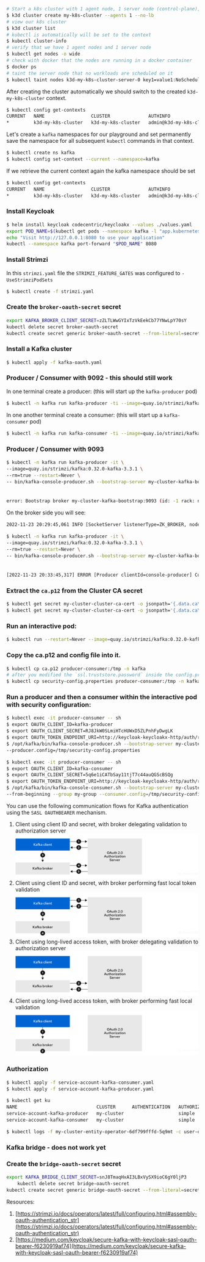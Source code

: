 ```bash
# Start a k8s cluster with 1 agent node, 1 server node (control-plane), we disable the loadbalancer in front of the server nodes
$ k3d cluster create my-k8s-cluster --agents 1 --no-lb
# view our k8s cluster 
$ k3d cluster list
# kubectl is automatically will be set to the context
$ kubectl cluster-info
# verify that we have 1 agent nodes and 1 server node
$ kubectl get nodes -o wide
# check with docker that the nodes are running in a docker container
$ docker ps
# taint the server node that no workloads are scheduled on it
$ kubectl taint nodes k3d-my-k8s-cluster-server-0 key1=value1:NoSchedule
```

After creating the cluster automatically we should switch to the created `k3d-my-k8s-cluster` context.

```bash
$ kubectl config get-contexts
CURRENT   NAME                 CLUSTER              AUTHINFO                   NAMESPACE
*         k3d-my-k8s-cluster   k3d-my-k8s-cluster   admin@k3d-my-k8s-cluster
```

Let's create a `kafka` namespaces for our playground and set permanently save the namespace for all subsequent `kubectl`
commands in that context.

```bash
$ kubectl create ns kafka
$ kubectl config set-context --current --namespace=kafka 
```

If we retrieve the current context again the kafka namespace should be set

```bash
$ kubectl config get-contexts
CURRENT   NAME                 CLUSTER              AUTHINFO                   NAMESPACE
*         k3d-my-k8s-cluster   k3d-my-k8s-cluster   admin@k3d-my-k8s-cluster   kafka
```

### Install Keycloak

```bash
$ helm install keycloak codecentric/keycloakx --values ./values.yaml
export POD_NAME=$(kubectl get pods --namespace kafka -l "app.kubernetes.io/name=keycloakx,app.kubernetes.io/instance=keycloak" -o name)
echo "Visit http://127.0.0.1:8080 to use your application"
kubectl --namespace kafka port-forward "$POD_NAME" 8080
```

### Install Strimzi

In this `strimzi.yaml` file the `STRIMZI_FEATURE_GATES` was configured to `-UseStrimziPodSets`

```bash
$ kubectl create -f strimzi.yaml
```


### Create the `broker-oauth-secret` secret

```bash
export KAFKA_BROKER_CLIENT_SECRET=zZLTLWwGYIxTzVkEekCb77YNwLpY70sY
kubectl delete secret broker-oauth-secret
kubectl create secret generic broker-oauth-secret --from-literal=secret=$KAFKA_BROKER_CLIENT_SECRET 
```

### Install a Kafka cluster

```bash
$ kubectl apply -f kafka-oauth.yaml
```

### Producer / Consumer with 9092 - this should still work

In one terminal create a producer: (this will start up the `kafka-producer` pod)

```bash
$ kubectl -n kafka run kafka-producer -ti --image=quay.io/strimzi/kafka:0.32.0-kafka-3.3.1 --rm=true --restart=Never -- bin/kafka-console-producer.sh --bootstrap-server my-cluster-kafka-bootstrap:9092 --topic my-topic
```

In one another terminal create a consumer: (this will start up a `kafka-consumer` pod)

```bash
$ kubectl -n kafka run kafka-consumer -ti --image=quay.io/strimzi/kafka:0.32.0-kafka-3.3.1 --rm=true --restart=Never -- bin/kafka-console-consumer.sh --bootstrap-server my-cluster-kafka-bootstrap:9092 --topic my-topic --from-beginning
```

### Producer / Consumer with 9093

```bash
$ kubectl -n kafka run kafka-producer -it \
--image=quay.io/strimzi/kafka:0.32.0-kafka-3.3.1 \
--rm=true --restart=Never \
-- bin/kafka-console-producer.sh --bootstrap-server my-cluster-kafka-bootstrap:9093 --topic my-topic


error: Bootstrap broker my-cluster-kafka-bootstrap:9093 (id: -1 rack: null) disconnected (org.apache.kafka.clients.NetworkClient)

```

On the broker side you will see:

```bash
2022-11-23 20:29:45,061 INFO [SocketServer listenerType=ZK_BROKER, nodeId=0] Failed authentication with /10.42.1.38 (channelId=10.42.1.34:9093-10.42.1.38:43546-4) (SSL handshake failed) (org.apache.kafka.common.network.Selector) [data-plane-kafka-network-thread-0-ListenerName(TLS-9093)-SASL_SSL-8]
```

```bash
$ kubectl -n kafka run kafka-producer -it \
--image=quay.io/strimzi/kafka:0.32.0-kafka-3.3.1 \
--rm=true --restart=Never \
-- bin/kafka-console-producer.sh --bootstrap-server my-cluster-kafka-bootstrap:9093 --topic my-topic --producer-property 'security.protocol=SSL'


[2022-11-23 20:33:45,317] ERROR [Producer clientId=console-producer] Connection to node -1 (my-cluster-kafka-bootstrap/10.43.44.73:9093) failed authentication due to: SSL handshake failed (org.apache.kafka.clients.NetworkClient)
```

### Extract the `ca.p12` from the Cluster CA secret

```bash
$ kubectl get secret my-cluster-cluster-ca-cert -o jsonpath='{.data.ca\.p12}' | base64 -d > ca.p12
$ kubectl get secret my-cluster-cluster-ca-cert -o jsonpath='{.data.ca\.password}' | base64 -d > ca.password
```

### Run an interactive pod:

```bash
$ kubectl run --restart=Never --image=quay.io/strimzi/kafka:0.32.0-kafka-3.3.1 producer-consumer -n kafka -- /bin/sh -c "sleep 7200"
```

### Copy the ca.p12 and config file into it.

```bash
$ kubectl cp ca.p12 producer-consumer:/tmp -n kafka
# after you modified the `ssl.truststore.password` inside the config.properties
$ kubectl cp security-config.properties producer-consumer:/tmp -n kafka
```

### Run a producer and then a consumer within the interactive pod with security configuration:

```bash
$ kubectl exec -it producer-consumer -- sh
$ export OAUTH_CLIENT_ID=kafka-producer
$ export OAUTH_CLIENT_SECRET=RJ8JkW0SLmiHTcHUWxD5ZLPnhFyDwgLK
$ export OAUTH_TOKEN_ENDPOINT_URI=http://keycloak-keycloakx-http/auth/realms/kafka/protocol/openid-connect/token 
$ /opt/kafka/bin/kafka-console-producer.sh --bootstrap-server my-cluster-kafka-bootstrap:9093 --topic my-topic \
--producer.config=/tmp/security-config.properties
```

```bash
$ kubectl exec -it producer-consumer -- sh
$ export OAUTH_CLIENT_ID=kafka-consumer
$ export OAUTH_CLIENT_SECRET=5q6e1iCATbSay11tjT7c44auQGScBSQg
$ export OAUTH_TOKEN_ENDPOINT_URI=http://keycloak-keycloakx-http/auth/realms/kafka/protocol/openid-connect/token 
$ /opt/kafka/bin/kafka-console-consumer.sh --bootstrap-server my-cluster-kafka-bootstrap:9093 --topic my-topic \
--from-beginning --group my-group --consumer.config=/tmp/security-config.properties 
```

You can use the following communication flows for Kafka authentication using the `SASL OAUTHBEARER` mechanism.

1. Client using client ID and secret, with broker delegating validation to authorization server
![img_4.png](img_4.png)
2. Client using client ID and secret, with broker performing fast local token validation
![img_5.png](img_5.png)
3. Client using long-lived access token, with broker delegating validation to authorization server
![img_6.png](img_6.png)
4. Client using long-lived access token, with broker performing fast local validation
![img_7.png](img_7.png)


### Authorization

```bash
$ kubectl apply -f service-account-kafka-consumer.yaml
$ kubectl apply -f service-account-kafka-producer.yaml
```

```bash
$ kubectl get ku 
NAME                             CLUSTER      AUTHENTICATION   AUTHORIZATION   READY
service-account-kafka-producer   my-cluster                    simple          True
service-account-kafka-consumer   my-cluster                    simple          True
```

```bash
$ kubectl logs -f my-cluster-entity-operator-6df799fffd-5q9mt -c user-operator
```


### Kafka bridge - does not work yet

### Create the `bridge-oauth-secret` secret

```bash
export KAFKA_BRIDGE_CLIENT_SECRET=snJ8TmaqHxAI3LBxVySX9ioC6gY0ljP3
    kubectl delete secret bridge-oauth-secret
kubectl create secret generic bridge-oauth-secret --from-literal=secret=$KAFKA_BRIDGE_CLIENT_SECRET 
```

Resources:

1. [https://strimzi.io/docs/operators/latest/full/configuring.html#assembly-oauth-authentication_str](https://strimzi.io/docs/operators/latest/full/configuring.html#assembly-oauth-authentication_str)
2. [https://medium.com/keycloak/secure-kafka-with-keycloak-sasl-oauth-bearer-f6230919af74](https://medium.com/keycloak/secure-kafka-with-keycloak-sasl-oauth-bearer-f6230919af74)